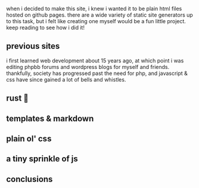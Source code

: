 [_metadata_:template]: - "blog_post"
[_metadata_:title]: - "new site!"
[_metadata_:date]: - "2022-07-11"

when i decided to make this site, i knew i wanted it to be plain html files hosted on github pages. there are a wide variety of static site generators up to this task, but i felt like creating one myself would be a fun little project. keep reading to see how i did it!

## previous sites

i first learned web development about 15 years ago, at which point i was editing phpbb forums and wordpress blogs for myself and friends. thankfully, society has progressed past the need for php, and javascript & css have since gained a lot of bells and whistles.

## rust 🦀

## templates & markdown

## plain ol' css

## a tiny sprinkle of js

## conclusions
